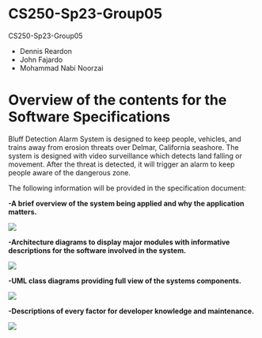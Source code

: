 # CS250-Sp23-Group05
CS250-Sp23-Group05

- Dennis Reardon
- John Fajardo
- Mohammad Nabi Noorzai

# Overview of the contents for the Software Specifications
Bluff Detection Alarm System is designed to keep people, vehicles, and trains away from erosion threats over Delmar, California seashore. The system is designed with video surveillance which detects land falling or movement. After the threat is detected, it will trigger an alarm to keep people aware of the dangerous zone. 

The following information will be provided in the specification document:


**-A brief overview of the system being applied and why the application matters.**


![](https://media3.giphy.com/media/17DxVYqrlsbSDWiPeA/giphy.gif?cid=ecf05e47ku9fdnefser1tmhy3q0j12pbq0psugq8tbdv1y8b&rid=giphy.gif)

**-Architecture diagrams to display major modules with informative descriptions for the software involved in the system.**


![](https://media0.giphy.com/media/WoWm8YzFQJg5i/giphy.gif?cid=ecf05e473zxhvkdlakbciqxog3frpuwoxmqpi4kay9skpma3&rid=giphy.gif)

**-UML class diagrams providing full view of the systems components.**


![](https://media1.giphy.com/media/TlK63EI3QWKREhXnu92/giphy.gif?cid=ecf05e4731rkbx7ewk6313e2mkkptdddv9j5i2rrpqxhvftq&rid=giphy.gif)

**-Descriptions of every factor for developer knowledge and maintenance.**


![](https://media3.giphy.com/media/yKxo7c9Q6pZoUzAfPu/giphy.gif?cid=ecf05e47xv944dw4vdu2x6le8t6awebhboo05derd8qmj759&rid=giphy.gif)

